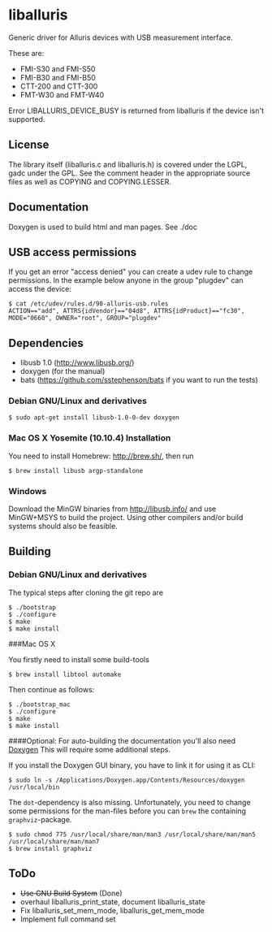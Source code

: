# liballuris
Generic driver for Alluris devices with USB measurement interface.

These are:
* FMI-S30 and FMI-S50
* FMI-B30 and FMI-B50
* CTT-200 and CTT-300
* FMT-W30 and FMT-W40

Error LIBALLURIS_DEVICE_BUSY is returned from liballuris if the device isn't supported.

## License

The library itself (liballuris.c and liballuris.h) is covered under the LGPL, gadc under the GPL.
See the comment header in the appropriate source files as well as COPYING and COPYING.LESSER.

## Documentation

Doxygen is used to build html and man pages. See ./doc

## USB access permissions

If you get an error "access denied" you can create a udev rule to change permissions.
In the example below anyone in the group "plugdev" can access the device:

```
$ cat /etc/udev/rules.d/90-alluris-usb.rules
ACTION=="add", ATTRS{idVendor}=="04d8", ATTRS{idProduct}=="fc30", MODE="0660", OWNER="root", GROUP="plugdev"
```

## Dependencies

* libusb 1.0 (http://www.libusb.org/)
* doxygen (for the manual)
* bats (https://github.com/sstephenson/bats if you want to run the tests)

### Debian GNU/Linux and derivatives

```
$ sudo apt-get install libusb-1.0-0-dev doxygen
```

###  Mac OS X Yosemite (10.10.4) Installation

You need to install Homebrew: http://brew.sh/, then run

```
$ brew install libusb argp-standalone
```

### Windows

Download the MinGW binaries from http://libusb.info/ and use MinGW+MSYS to build the project.
Using other compilers and/or build systems should also be feasible.

## Building

### Debian GNU/Linux and derivatives
The typical steps after cloning the git repo are

```
$ ./bootstrap
$ ./configure
$ make
$ make install
```

###Mac OS X

You firstly need to install some build-tools

```
$ brew install libtool automake
```


Then continue as follows:


```
$ ./bootstrap_mac
$ ./configure
$ make
$ make install
```

####Optional: For auto-building the documentation you'll also need [Doxygen](http://www.stack.nl/~dimitri/doxygen/)
This will require some additional steps.

If you install the Doxygen GUI binary, you have to link it for using it as CLI:

```
$ sudo ln -s /Applications/Doxygen.app/Contents/Resources/doxygen /usr/local/bin
```
The `dot`-dependency is also missing. Unfortunately, you need to change some permissions for the man-files before you can `brew` the containing `graphviz`-package.

```
$ sudo chmod 775 /usr/local/share/man/man3 /usr/local/share/man/man5 /usr/local/share/man/man7
$ brew install graphviz
```


## ToDo

* ~~Use GNU Build System~~ (Done)
* overhaul liballuris_print_state, document liballuris_state
* Fix liballuris_set_mem_mode, liballuris_get_mem_mode
* Implement full command set
